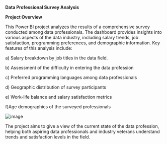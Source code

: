 **Data Professional Survey Analysis**

**Project Overview**

This Power BI project analyzes the results of a comprehensive survey conducted among data professionals. The dashboard provides insights into various aspects of the data industry, including salary trends, job satisfaction, programming preferences, and demographic information.
Key features of this analysis include:

a) Salary breakdown by job titles in the data field.

b) Assessment of the difficulty in entering the data profession

c) Preferred programming languages among data professionals

d) Geographic distribution of survey participants

e) Work-life balance and salary satisfaction metrics

f)Age demographics of the surveyed professionals

![image](https://github.com/user-attachments/assets/daed2674-1107-40af-b77d-e4b5338294ad)


The project aims to give a view of the current state of the data profession, helping both aspiring data professionals and industry veterans understand trends and satisfaction levels in the field.
